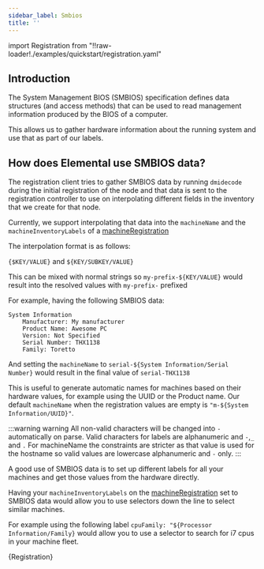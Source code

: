 ```yaml
---
sidebar_label: Smbios
title: ''
---
```


<head>
  <link rel="canonical" href="https://elemental.docs.rancher.com/smbios"/>
</head>

import Registration from "!!raw-loader!./examples/quickstart/registration.yaml"

## Introduction

The System Management BIOS (SMBIOS) specification defines data structures (and access methods) that can be used to read management information produced by the BIOS of a computer.

This allows us to gather hardware information about the running system and use that as part of our labels.

## How does Elemental use SMBIOS data?

The registration client tries to gather SMBIOS data by running `dmidecode` during the initial registration of the node and that data is
sent to the registration controller to use on interpolating different fields in the inventory that we create for that node.

Currently, we support interpolating that data into the `machineName` and the `machineInventoryLabels` of a [machineRegistration](machineregistration-reference.md)

The interpolation format is as follows:

`{$KEY/VALUE}` and `${KEY/SUBKEY/VALUE}`

This can be mixed with normal strings so `my-prefix-${KEY/VALUE}` would result into the resolved values with `my-prefix-` prefixed


For example, having the following SMBIOS data:

```console showLineNumbers
System Information
	Manufacturer: My manufacturer
	Product Name: Awesome PC
	Version: Not Specified
	Serial Number: THX1138
	Family: Toretto
```

And setting the `machineName` to `serial-${System Information/Serial Number}` would result in the final value of `serial-THX1138`

This is useful to generate automatic names for machines based on their hardware values, for example using the UUID or the Product name.
Our default `machineName` when the registration values are empty is `"m-${System Information/UUID}"`.

:::warning warning
All non-valid characters will be changed into `-` automatically on parse. Valid characters for labels are alphanumeric and `-`,`_` and `.`
For machineName the constraints are stricter as that value is used for the hostname so valid values are lowercase alphanumeric and `-` only.
:::

A good use of SMBIOS data is to set up different labels for all your machines and get those values from the hardware directly.

Having your `machineInventoryLabels` on the [machineRegistration](machineregistration-reference.md) set to SMBIOS data would allow 
you to use selectors down the line to select similar machines.

For example using the following label `cpuFamily: "${Processor Information/Family}` would allow you to use a selector to search for i7 cpus in your machine fleet.

<CodeBlock language="yaml" title="registration example with smbios labels" showLineNumbers>{Registration}</CodeBlock>
